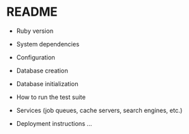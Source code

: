 # README

* Ruby version

* System dependencies

* Configuration

* Database creation

* Database initialization

* How to run the test suite

* Services (job queues, cache servers, search engines, etc.)

* Deployment instructions
...
